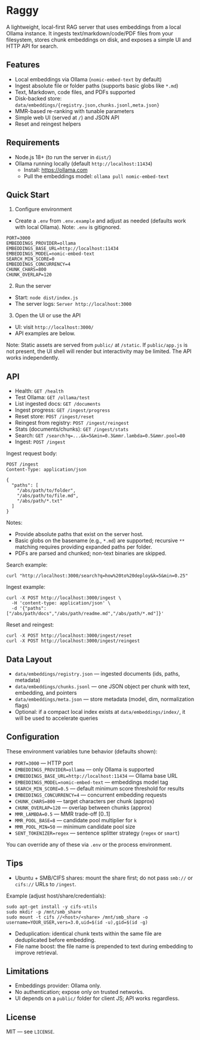 # Raggy

A lightweight, local-first RAG server that uses embeddings from a local Ollama instance. It ingests text/markdown/code/PDF files from your filesystem, stores chunk embeddings on disk, and exposes a simple UI and HTTP API for search.

## Features

- Local embeddings via Ollama (`nomic-embed-text` by default)
- Ingest absolute file or folder paths (supports basic globs like `*.md`)
- Text, Markdown, code files, and PDFs supported
- Disk-backed store: `data/embeddings/{registry.json,chunks.jsonl,meta.json}`
- MMR-based re-ranking with tunable parameters
- Simple web UI (served at `/`) and JSON API
- Reset and reingest helpers

## Requirements

- Node.js 18+ (to run the server in `dist/`)
- Ollama running locally (default `http://localhost:11434`)
  - Install: https://ollama.com
  - Pull the embeddings model: `ollama pull nomic-embed-text`

## Quick Start

1) Configure environment

- Create a `.env` from `.env.example` and adjust as needed (defaults work with local Ollama). Note: `.env` is gitignored.

```
PORT=3000
EMBEDDINGS_PROVIDER=ollama
EMBEDDINGS_BASE_URL=http://localhost:11434
EMBEDDINGS_MODEL=nomic-embed-text
SEARCH_MIN_SCORE=0
EMBEDDINGS_CONCURRENCY=4
CHUNK_CHARS=800
CHUNK_OVERLAP=120
```

2) Run the server

- Start: `node dist/index.js`
- The server logs: `Server http://localhost:3000`

3) Open the UI or use the API

- UI: visit `http://localhost:3000/`
- API examples are below.

Note: Static assets are served from `public/` at `/static`. If `public/app.js` is not present, the UI shell will render but interactivity may be limited. The API works independently.

## API

- Health: `GET /health`
- Test Ollama: `GET /ollama/test`
- List ingested docs: `GET /documents`
- Ingest progress: `GET /ingest/progress`
- Reset store: `POST /ingest/reset`
- Reingest from registry: `POST /ingest/reingest`
- Stats (documents/chunks): `GET /ingest/stats`
- Search: `GET /search?q=...&k=5&min=0.3&mmr.lambda=0.5&mmr.pool=80`
- Ingest: `POST /ingest`

Ingest request body:

```
POST /ingest
Content-Type: application/json

{
  "paths": [
    "/abs/path/to/folder",
    "/abs/path/to/file.md",
    "/abs/path/*.txt"
  ]
}
```

Notes:
- Provide absolute paths that exist on the server host.
- Basic globs on the basename (e.g., `*.md`) are supported; recursive `**` matching requires providing expanded paths per folder.
- PDFs are parsed and chunked; non-text binaries are skipped.

Search example:

```
curl "http://localhost:3000/search?q=how%20to%20deploy&k=5&min=0.25"
```

Ingest example:

```
curl -X POST http://localhost:3000/ingest \
  -H 'content-type: application/json' \
  -d '{"paths":["/abs/path/docs","/abs/path/readme.md","/abs/path/*.md"]}'
```

Reset and reingest:

```
curl -X POST http://localhost:3000/ingest/reset
curl -X POST http://localhost:3000/ingest/reingest
```

## Data Layout

- `data/embeddings/registry.json` — ingested documents (ids, paths, metadata)
- `data/embeddings/chunks.jsonl` — one JSON object per chunk with text, embedding, and pointers
- `data/embeddings/meta.json` — store metadata (model, dim, normalization flags)
- Optional: if a compact local index exists at `data/embeddings/index/`, it will be used to accelerate queries

## Configuration

These environment variables tune behavior (defaults shown):

- `PORT=3000` — HTTP port
- `EMBEDDINGS_PROVIDER=ollama` — only Ollama is supported
- `EMBEDDINGS_BASE_URL=http://localhost:11434` — Ollama base URL
- `EMBEDDINGS_MODEL=nomic-embed-text` — embeddings model tag
- `SEARCH_MIN_SCORE=0.5` — default minimum score threshold for results
- `EMBEDDINGS_CONCURRENCY=4` — concurrent embedding requests
- `CHUNK_CHARS=800` — target characters per chunk (approx)
- `CHUNK_OVERLAP=120` — overlap between chunks (approx)
- `MMR_LAMBDA=0.5` — MMR trade-off [0..1]
- `MMR_POOL_BASE=8` — candidate pool multiplier for `k`
- `MMR_POOL_MIN=50` — minimum candidate pool size
- `SENT_TOKENIZER=regex` — sentence splitter strategy (`regex` or `smart`)

You can override any of these via `.env` or the process environment.

## Tips

- Ubuntu + SMB/CIFS shares: mount the share first; do not pass `smb://` or `cifs://` URLs to `/ingest`.

Example (adjust host/share/credentials):

```
sudo apt-get install -y cifs-utils
sudo mkdir -p /mnt/smb_share
sudo mount -t cifs //<host>/<share> /mnt/smb_share -o username=YOUR_USER,vers=3.0,uid=$(id -u),gid=$(id -g)
```

- Deduplication: identical chunk texts within the same file are deduplicated before embedding.
- File name boost: the file name is prepended to text during embedding to improve retrieval.

## Limitations

- Embeddings provider: Ollama only.
- No authentication; expose only on trusted networks.
- UI depends on a `public/` folder for client JS; API works regardless.

## License

MIT — see `LICENSE`.
